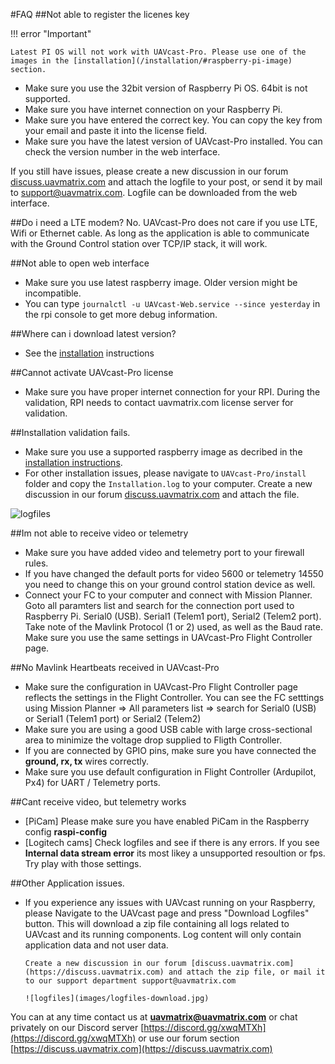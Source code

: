 #FAQ
##Not able to register the licenes key

!!! error "Important"

    Latest PI OS will not work with UAVcast-Pro. Please use one of the images in the [installation](/installation/#raspberry-pi-image) section.

- Make sure you use the 32bit version of Raspberry Pi OS. 64bit is not supported.
- Make sure you have internet connection on your Raspberry Pi.
- Make sure you have entered the correct key. You can copy the key from your email and paste it into the license field.
- Make sure you have the latest version of UAVcast-Pro installed. You can check the version number in the web interface.

If you still have issues, please create a new discussion in our forum [discuss.uavmatrix.com](https://discuss.uavmatrix.com) and attach the logfile to your post, or send it by mail to support@uavmatrix.com. Logfile can be downloaded from the web interface.

##Do i need a LTE modem?
No. UAVcast-Pro does not care if you use LTE, Wifi or Ethernet cable. As long as the application is able to communicate with the Ground Control station over TCP/IP stack, it will work.

##Not able to open web interface

- Make sure you use latest raspberry image. Older version might be incompatible.
- You can type `journalctl -u UAVcast-Web.service --since yesterday` in the rpi console to get more debug information.

##Where can i download latest version?

- See the [installation](/installation/#uavcast-pro-installation) instructions

##Cannot activate UAVcast-Pro license

- Make sure you have proper internet connection for your RPI. During the validation, RPI needs to contact uavmatrix.com license server for validation.

##Installation validation fails.

- Make sure you use a supported raspberry image as decribed in the [installation instructions](/installation/#raspberry-pi-image).
- For other installation issues, please navigate to `UAVcast-Pro/install` folder and copy the `Installation.log` to your computer.
  Create a new discussion in our forum [discuss.uavmatrix.com](https://discuss.uavmatrix.com) and attach the file.

![logfiles](images/install-logfile.jpg)

##Im not able to receive video or telemetry

- Make sure you have added video and telemetry port to your firewall rules.
- If you have changed the default ports for video 5600 or telemetry 14550 you need to change this on your ground control station device as well.
- Connect your FC to your computer and connect with Mission Planner. Goto all paramters list and search for the connection port used to Raspberry Pi. Serial0 (USB). Serial1 (Telem1 port), Serial2 (Telem2 port). Take note of the Mavlink Protocol (1 or 2) used, as well as the Baud rate. Make sure you use the same settings in UAVcast-Pro Flight Controller page.

##No Mavlink Heartbeats received in UAVcast-Pro

- Make sure the configuration in UAVcast-Pro Flight Controller page reflects the settings in the Flight Controller. You can see the FC setttings using Mission Planner => All parameters list => search for Serial0 (USB) or Serial1 (Telem1 port) or Serial2 (Telem2)
- Make sure you are using a good USB cable with large cross-sectional area to minimize the voltage drop supplied to Fligth Controller.
- If you are connected by GPIO pins, make sure you have connected the **ground, rx, tx** wires correctly.
- Make sure you use default configuration in Flight Controller (Ardupilot, Px4) for UART / Telemetry ports.

##Cant receive video, but telemetry works

- [PiCam] Please make sure you have enabled PiCam in the Raspberry config **raspi-config**
- [Logitech cams] Check logfiles and see if there is any errors. If you see **Internal data stream error** its most likey a unsupported resoultion or fps. Try play with those settings.

##Other Application issues.

- If you experience any issues with UAVcast running on your Raspberry, please Navigate to the UAVcast page and
  press "Download Logfiles" button. This will download a zip file containing all logs related to UAVcast and its running components.
  Log content will only contain application data and not user data.

      Create a new discussion in our forum [discuss.uavmatrix.com](https://discuss.uavmatrix.com) and attach the zip file, or mail it to our support department support@uavmatrix.com

      ![logfiles](images/logfiles-download.jpg)

You can at any time contact us at **uavmatrix@uavmatrix.com** or chat privately on our Discord server [https://discord.gg/xwqMTXh](https://discord.gg/xwqMTXh) or use our forum section
[https://discuss.uavmatrix.com](https://discuss.uavmatrix.com)
